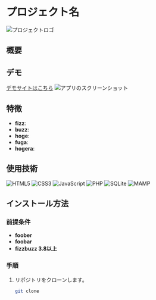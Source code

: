 # プロジェクト名

<!-- 後で追加 -->
![プロジェクトロゴ]()

## 概要


## デモ
<!-- 後で追加 -->
[デモサイトはこちら]()
![アプリのスクリーンショット]()

## 特徴

- **fizz**: 
- **buzz**: 
- **hoge**: 
- **fuga**: 
- **hogera**: 

## 使用技術

![HTML5](https://img.shields.io/badge/HTML5-E34F26?style=for-the-badge&logo=html5&logoColor=white)
![CSS3](https://img.shields.io/badge/CSS3-1572B6?style=for-the-badge&logo=css3&logoColor=white)
![JavaScript](https://img.shields.io/badge/JavaScript-F7DF1E?style=for-the-badge&logo=javascript&logoColor=black)
![PHP](https://img.shields.io/badge/PHP-20232A?style=for-the-badge&logo=PHP&logoColor=61DAFB)
![SQLite](https://img.shields.io/badge/SQLite-003B57?style=for-the-badge&logo=sqlite&logoColor=white)
![MAMP](https://img.shields.io/badge/MAMP-3776AB?style=for-the-badge&logo=MAMP&logoColor=white)

<!-- 後でかく -->
## インストール方法

### 前提条件

- **foober** 
- **foobar** 
- **fizzbuzz 3.8以上**

<!-- 後でかく -->
### 手順
1. リポジトリをクローンします。

   ```bash
   git clone
